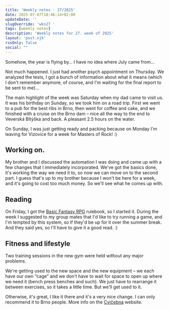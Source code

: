 ```yaml
---
title: 'Weekly notes - 27/2025'
date: 2025-07-07T10:46:14+02:00
updateDate: ''
slugOverride: 'wkn27 '
tags: [weekly notes]
description: 'Weekly notes for 27. week of 2025'
layout: 'post.njk'
rssOnly: false
social: ""
---
```

Somehow, the year is flying by… I have no idea where July came from…

Not much happened. I just had another psych appointment on Thursday. We analyzed the tests, I got a bunch of information about what it means (which I don't remember anymore, of course, and I'm waiting for the final report to be sent to me)…

The main highlight of the week was Saturday when my dad came to visit us. It was his birthday on Sunday, so we took him on a road trip. First we went to a pub for the best ribs in Brno, then went for coffee and cake, and we finished with a cruise on the Brno dam – nice all the way to the end to Veverská Bítýška and back. A pleasant 2.5 hours on the water.

On Sunday, I was just getting ready and packing because on Monday I'm leaving for Vizovice for a week for Masters of Rock! :)

## Working on.

My brother and I discussed the automation I was doing and came up with a few changes that I immediately incorporated. We've got the basics done, it's working the way we need it to, so now we can move on to the second part. I guess that's up to my brother because I won't be here for a week, and it's going to cost too much money. So we'll see what he comes up with.

## Reading

On Friday, I got the [Basic Fantasy RPG](https://www.basicfantasy.org) rulebook, so I started it. During the week I suggested to my group mates that I'd like to try running a game, and I'm tempted by this system, so if they'd be up for it over the summer break. And they said yes, so I'll have to give it a good read. :)

## Fitness and lifestyle

Two training sessions in the new gym were held without any major problems.

We're getting used to the new space and the new equipment – we each have our own “cage” and we don't have to wait for space to open up where we need it (bench press benches and such). We just have to rearrange it between exercises, so it takes a little time. But we'll get used to it.

Otherwise, it's great, I like it there and it's a very nice change. I can only recommend it to Brno people. More info on the [Cvičebna](https://cvicebna.cz) website.